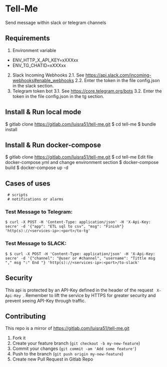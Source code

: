 # Tell-Me
Send message within slack or telegram channels

## Requirements
1. Environment variable
- ENV_HTTP_X_API_KEY=xXXXxx
- ENV_TG_CHATID=xXXXxx

2. Slack Incoming Webhooks
2.1. See https://api.slack.com/incoming-webhooks#enable_webhooks
2.2. Enter the token in the file config.json in the slack section.
3. Telegram token bot
3.1. See https://core.telegram.org/bots
3.2. Enter the token in the file config.json in the tg section.

## Install & Run local mode
$ gitlab clone https://gitlab.com/luisra51/tell-me.git
$ cd tell-me
$ bundle install

## Install & Run docker-compose
$ gitlab clone https://gitlab.com/luisra51/tell-me.git
$ cd tell-me
 Edit file docker-compose.yml and change environment section
$ docker-compose build
$ docker-compose up -d


## Cases of uses

     # scripts
     # notifications or alarms

### Test Message to Telegram:

    $ curl -X POST -H 'Content-Type: application/json' -H 'X-Api-Key: secre' -d '{"app": "ETL sql to csv", "msg": "Finish"} 'http(s)://<services-ip>:<port>/to-tg'

### Test Message to SLACK:

    $ $ curl -X POST -H 'Content-Type: application/json' -H 'X-Api-Key: secre' -d '{"channel": "@user or #channel", "username": "Tittle msg "," msg ":" End "} 'http(s)://<services-ip>:<port>/to-slack'


## Security
This api is protected by an API-Key defined in the header of the request <code> X-Api-Key </code>. Remember to lift the service by HTTPS for greater security and prevent seeing API-Key through traffic.

## Contributing

This repo is a mirror of https://gitlab.com/luisra51/tell-me.git

1. Fork it
2. Create your feature branch (`git checkout -b my-new-feature`)
3. Commit your changes (`git commit -am 'Add some feature'`)
4. Push to the branch (`git push origin my-new-feature`)
5. Create new Pull Request in Gitlab Repo
